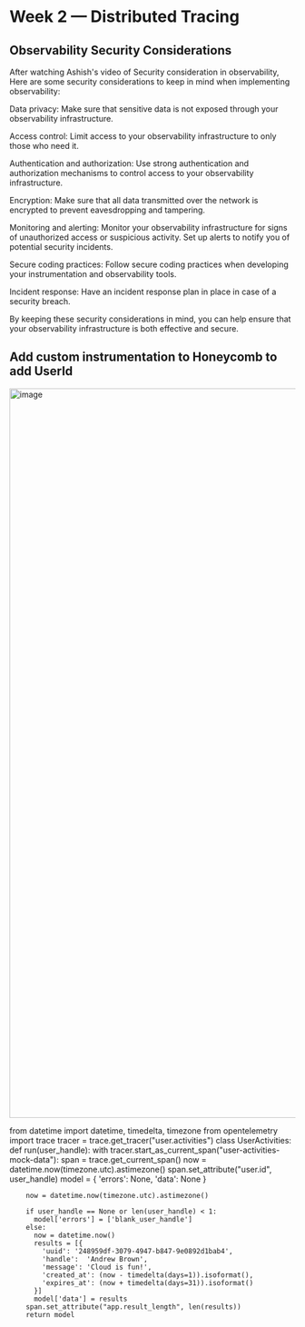 # Week 2 — Distributed Tracing

## Observability Security Considerations

After watching Ashish's video of Security consideration in observability, Here are some security considerations to keep in mind when implementing observability:

Data privacy: Make sure that sensitive data is not exposed through your observability infrastructure.

Access control: Limit access to your observability infrastructure to only those who need it.

Authentication and authorization: Use strong authentication and authorization mechanisms to control access to your observability infrastructure.

Encryption: Make sure that all data transmitted over the network is encrypted to prevent eavesdropping and tampering.

Monitoring and alerting: Monitor your observability infrastructure for signs of unauthorized access or suspicious activity. Set up alerts to notify you of potential security incidents.

Secure coding practices: Follow secure coding practices when developing your instrumentation and observability tools.

Incident response: Have an incident response plan in place in case of a security breach.

By keeping these security considerations in mind, you can help ensure that your observability infrastructure is both effective and secure.


## Add custom instrumentation to Honeycomb to add UserId

<img width="1285" alt="image" src="https://user-images.githubusercontent.com/110344576/223659558-74e4c8d2-b326-45b6-b75a-3e530b2ee3e0.png">

from datetime import datetime, timedelta, timezone
from opentelemetry import trace
tracer = trace.get_tracer("user.activities")
class UserActivities:
  def run(user_handle):
      with tracer.start_as_current_span("user-activities-mock-data"):
        span = trace.get_current_span()
        now = datetime.now(timezone.utc).astimezone()
        span.set_attribute("user.id", user_handle) 
        model = {
          'errors': None,
          'data': None
        }

        now = datetime.now(timezone.utc).astimezone()

        if user_handle == None or len(user_handle) < 1:
          model['errors'] = ['blank_user_handle']
        else:
          now = datetime.now()
          results = [{
            'uuid': '248959df-3079-4947-b847-9e0892d1bab4',
            'handle':  'Andrew Brown',
            'message': 'Cloud is fun!',
            'created_at': (now - timedelta(days=1)).isoformat(),
            'expires_at': (now + timedelta(days=31)).isoformat()
          }]
          model['data'] = results
        span.set_attribute("app.result_length", len(results))
        return model


